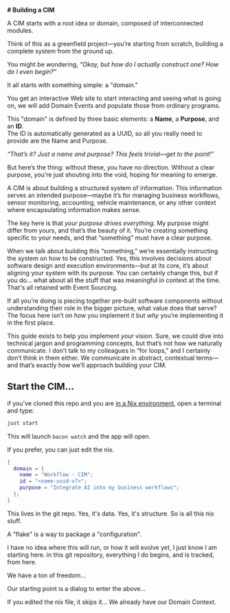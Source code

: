 **# Building a CIM**

A CIM starts with a root idea or domain, composed of interconnected modules.

Think of this as a greenfield project—you’re starting from scratch, building a complete system from the ground up.

You might be wondering, *“Okay, but how do I actually construct one? How do I even begin?”*

It all starts with something simple: a "domain."

You get an interactive Web site to start interacting and seeing what is going on, we will add Domain Events and populate those from ordinary programs.

This "domain" is defined by three basic elements: a **Name**, a **Purpose**, and an **ID**.  
The ID is automatically generated as a UUID, so all you really need to provide are the Name and Purpose.

*“That’s it? Just a name and purpose? This feels trivial—get to the point!”*

But here’s the thing: without these, you have no direction. Without a clear purpose, you’re just shouting into the void, hoping for meaning to emerge.

A CIM is about building a structured system of information. This information serves an intended purpose—maybe it’s for managing business workflows, sensor monitoring, accounting, vehicle maintenance, or any other context where encapsulating information makes sense.

The key here is that *your purpose drives everything*. My purpose might differ from yours, and that’s the beauty of it. You’re creating something specific to your needs, and that “something” must have a clear purpose.

When we talk about building this “something,” we’re essentially instructing the system on how to be constructed. Yes, this involves decisions about software design and execution environments—but at its core, it’s about aligning your system with its purpose. You can certainly change this, but if you do... what about all the stuff that was meaningful in context at the time. That's all retained with Event Sourcing.

If all you’re doing is piecing together pre-built software components without understanding their role in the bigger picture, what value does that serve? The focus here isn’t on *how* you implement it but *why* you’re implementing it in the first place.

This guide exists to help you implement *your* vision. Sure, we could dive into technical jargon and programming concepts, but that’s not how we naturally communicate. I don’t talk to my colleagues in “for loops,” and I certainly don’t think in them either. We communicate in abstract, contextual terms—and that’s exactly how we’ll approach building your CIM.

## Start the CIM...
if you've cloned this repo and you are [in a Nix environment](./a-devcontainer.md), open a terminal and type:

```bash
just start
```
This will launch ```bacon watch```
and the app will open.

If you prefer, you can just edit the nix.

```nix
{
  domain = {
    name = "Workflow - CIM";
    id = "<some-uuid-v7>";
    purpose = "Integrate AI into my business workflows";
  };
}
```

This lives in the git repo. Yes, it's data. Yes, it's structure. So is all this nix stuff. 

A "flake" is a way to package a "configuration".

I have no idea where this will run, or how it will evolve yet, I just know I am starting here. in this git repository, everything I do begins, and is tracked, from here.

We have a ton of freedom...

Our starting point is a dialog to enter the above...

If you edited the nix file, it skips it...
We already have our Domain Context.